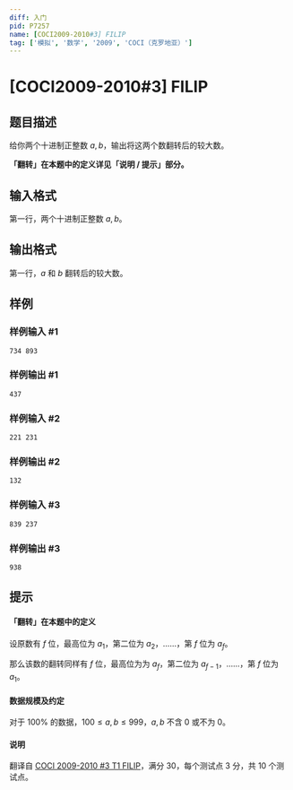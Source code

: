 ```yaml
---
diff: 入门
pid: P7257
name: [COCI2009-2010#3] FILIP
tag: ['模拟', '数学', '2009', 'COCI（克罗地亚）']
---
```

# [COCI2009-2010#3] FILIP
## 题目描述

给你两个十进制正整数 $a, b$，输出将这两个数翻转后的较大数。

**「翻转」在本题中的定义详见「说明 / 提示」部分。**



## 输入格式

第一行，两个十进制正整数 $a, b$。
## 输出格式

第一行，$a$ 和 $b$ 翻转后的较大数。
## 样例

### 样例输入 #1
```
734 893

```
### 样例输出 #1
```
437
```
### 样例输入 #2
```
221 231

```
### 样例输出 #2
```
132
```
### 样例输入 #3
```
839 237

```
### 样例输出 #3
```
938
```
## 提示

#### 「翻转」在本题中的定义

设原数有 $f$ 位，最高位为 $a_1$，第二位为 $a_2$，……，第 $f$ 位为 $a_f$。

那么该数的翻转同样有 $f$ 位，最高位为为 $a_f$，第二位为 $a_{f - 1}$，……，第 $f$ 位为 $a_1$。

#### 数据规模及约定

对于 $100\%$ 的数据，$100 \le a, b \le 999$，$a, b$ 不含 $0$ 或不为 $0$。

#### 说明
翻译自 [COCI 2009-2010 #3 T1 FILIP](https://hsin.hr/coci/archive/2009_2010/contest3_tasks.pdf)，满分 30，每个测试点 3 分，共 10 个测试点。


